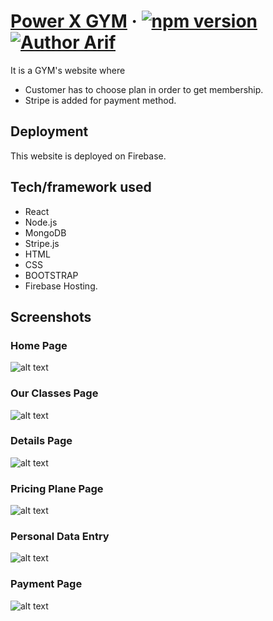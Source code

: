 # [Power X GYM](https://power-x-gym-a1s2.web.app/) &middot; [![npm version](https://img.shields.io/npm/v/react.svg?style=flat)](https://www.npmjs.com/package/react) [![Author Arif](https://img.shields.io/badge/Author-Arif-%3C%3E)](https://www.facebook.com/ProArif0)


It is a GYM's website where 
- Customer has to choose plan in order to get membership. 
- Stripe is added for payment method.  

## Deployment
This website is deployed on Firebase.
## Tech/framework used
- React
- Node.js 
- MongoDB  
- Stripe.js 
- HTML
- CSS
- BOOTSTRAP
- Firebase Hosting.


## Screenshots

### Home Page
![alt text](https://i.ibb.co/2Pr8pbY/power-x-gym-1.png)

### Our Classes Page
![alt text](https://i.ibb.co/BK0xYBr/power-x-gym-2.png)

### Details Page
![alt text](https://i.ibb.co/mGWKJsm/power-x-gym-3.png)

### Pricing Plane Page
![alt text](https://i.ibb.co/kyJ0SYN/power-x-gym-4.png)

### Personal Data Entry
![alt text](https://i.ibb.co/0QQvV3f/power-x-gym-5.png)

### Payment Page
![alt text](https://i.ibb.co/GnH4Mss/power-x-gym-6.png)
